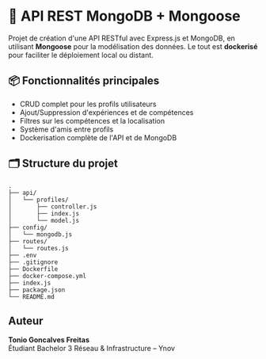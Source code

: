 # 🚀 API REST MongoDB + Mongoose

Projet de création d'une API RESTful avec Express.js et MongoDB, en utilisant **Mongoose** pour la modélisation des données. Le tout est **dockerisé** pour faciliter le déploiement local ou distant.

## 📦 Fonctionnalités principales

-  CRUD complet pour les profils utilisateurs
-  Ajout/Suppression d'expériences et de compétences
-  Filtres sur les compétences et la localisation
-  Système d'amis entre profils
-  Dockerisation complète de l'API et de MongoDB

## 🗂️ Structure du projet

```
.
├── api/
│   └── profiles/
│       ├── controller.js
│       ├── index.js
│       └── model.js
├── config/
│   └── mongodb.js
├── routes/
│   └── routes.js
├── .env
├── .gitignore
├── Dockerfile
├── docker-compose.yml
├── index.js
├── package.json
└── README.md
```

##  Auteur

**Tonio Goncalves Freitas**  
Étudiant Bachelor 3 Réseau & Infrastructure – Ynov  


